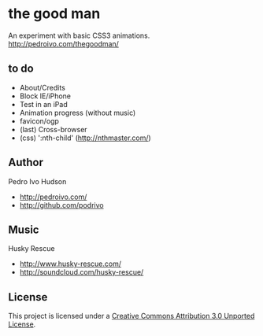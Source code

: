 # the good man
An experiment with basic CSS3 animations.
http://pedroivo.com/thegoodman/

## to do
+ About/Credits
+ Block IE/iPhone
+ Test in an iPad
+ Animation progress (without music)
+ favicon/ogp
+ (last) Cross-browser
+ (css) ':nth-child' (http://nthmaster.com/)

## Author
Pedro Ivo Hudson

+ http://pedroivo.com/
+ http://github.com/podrivo

## Music
Husky Rescue

+ http://www.husky-rescue.com/
+ http://soundcloud.com/husky-rescue/

## License
This project is licensed under a [Creative Commons Attribution 3.0 Unported License](http://creativecommons.org/licenses/by/3.0/).